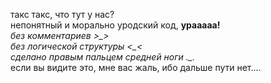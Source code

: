 такс такс, что тут у нас? <br />
непонятный и морально уродский код, <b>урааааа!</b> <br />
*без комментариев >_>* <br />
*без логической структуры <_<* <br />
*сделано правым пальцем средней ноги ._.* <br />
если вы видите это, мне вас жаль, ибо дальше пути нет.... <br />
